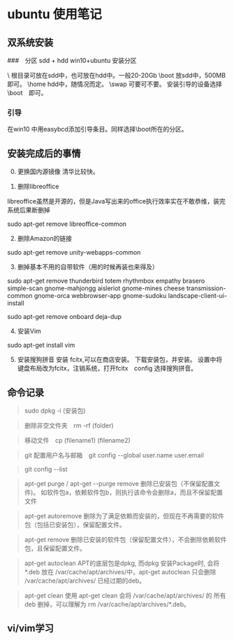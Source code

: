 # ubuntu 使用笔记

## 双系统安装

###　分区
sdd + hdd win10+ubuntu 安装分区

\ 根目录可放在sdd中，也可放在hdd中。一般20-20Gb
\boot 放sdd中，500MB即可。
\home hdd中，随情况而定。
\swap 可要可不要。
安装引导的设备选择　\boot　即可。

### 引导
在win10 中用easybcd添加引导条目。同样选择\boot所在的分区。

## 安装完成后的事情
0. 更换国内源镜像
清华比较快。

1. 删除libreoffice

libreoffice虽然是开源的，但是Java写出来的office执行效率实在不敢恭维，装完系统后果断删掉

sudo apt-get remove libreoffice-common

2. 删除Amazon的链接
	
sudo apt-get remove unity-webapps-common


3. 删掉基本不用的自带软件（用的时候再装也来得及）

sudo apt-get remove thunderbird totem rhythmbox empathy brasero simple-scan gnome-mahjongg aisleriot gnome-mines cheese transmission-common gnome-orca webbrowser-app gnome-sudoku landscape-client-ui-install
 
sudo apt-get remove onboard deja-dup 

4. 安装Vim

sudo apt-get install vim

5. 安装搜狗拼音
安装 fcitx,可以在商店安装。
下载安装包，并安装。
设置中将键盘布局改为fcitx，注销系统，打开fcitx　config 选择搜狗拼音。


## 命令记录

>sudo dpkg -i (安装包)

>删除非空文件夹　rm -rf (folder)

>移动文件　cp (filename1) (filename2)

>git 配置用户名与邮箱　git config --global user.name user.email

>git config --list

>apt-get purge / apt-get --purge remove 
删除已安装包（不保留配置文件)。 
如软件包a，依赖软件包b，则执行该命令会删除a，而且不保留配置文件

>apt-get autoremove 
删除为了满足依赖而安装的，但现在不再需要的软件包（包括已安装包），保留配置文件。

>apt-get remove 
删除已安装的软件包（保留配置文件），不会删除依赖软件包，且保留配置文件。

>apt-get autoclean 
APT的底层包是dpkg, 而dpkg 安装Package时, 会将 *.deb 放在 /var/cache/apt/archives/中，apt-get autoclean 只会删除 /var/cache/apt/archives/ 已经过期的deb。

>apt-get clean 
使用 apt-get clean 会将 /var/cache/apt/archives/ 的 所有 deb 删掉，可以理解为 rm /var/cache/apt/archives/*.deb。


## vi/vim学习